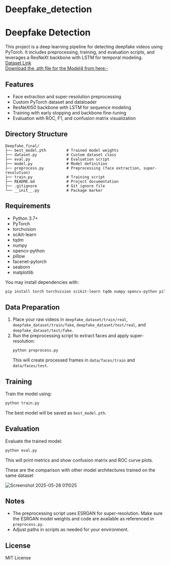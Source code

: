 # Deepfake_detection
# Deepfake Detection

This project is a deep learning pipeline for detecting deepfake videos using PyTorch. It includes preprocessing, training, and evaluation scripts, and leverages a ResNeXt backbone with LSTM for temporal modeling.<br />
[Dataset Link](https://drive.google.com/file/d/1DKOkBIAy7HyP91N34mj1E0FFu7sqdKR_/view)<br />
[Download the .pth file for the Model4 from here:-](https://drive.google.com/file/d/1qz-RxRYeFx-lbhIa9Ht8VWYjYLD6uaA5/view?usp=drive_link)

## Features
- Face extraction and super-resolution preprocessing
- Custom PyTorch dataset and dataloader
- ResNeXt50 backbone with LSTM for sequence modeling
- Training with early stopping and backbone fine-tuning
- Evaluation with ROC, F1, and confusion matrix visualization

## Directory Structure
```
Deepfake_final/
├── best_model.pth         # Trained model weights
├── dataset.py             # Custom dataset class
├── eval.py                # Evaluation script
├── model.py               # Model definition
├── preprocess.py          # Preprocessing (face extraction, super-resolution)
├── train.py               # Training script
├── README.md              # Project documentation
├── .gitignore             # Git ignore file
└── __init__.py            # Package marker
```

## Requirements
- Python 3.7+
- PyTorch
- torchvision
- scikit-learn
- tqdm
- numpy
- opencv-python
- pillow
- facenet-pytorch
- seaborn
- matplotlib

You may install dependencies with:
```bash
pip install torch torchvision scikit-learn tqdm numpy opencv-python pillow facenet-pytorch seaborn matplotlib
```

## Data Preparation
1. Place your raw videos in `deepfake_dataset/train/real`, `deepfake_dataset/train/fake`, `deepfake_dataset/test/real`, and `deepfake_dataset/test/fake`.
2. Run the preprocessing script to extract faces and apply super-resolution:
   ```bash
   python preprocess.py
   ```
   This will create processed frames in `data/faces/train` and `data/faces/test`.

## Training
Train the model using:
```bash
python train.py
```
The best model will be saved as `best_model.pth`.

## Evaluation
Evaluate the trained model:
```bash
python eval.py
```
This will print metrics and show confusion matrix and ROC curve plots.

These are the comparison with other model architectures trained on the same dataset

![Screenshot 2025-05-28 011025](https://github.com/user-attachments/assets/034b07fb-3fbd-48cd-a9cd-662cad39e0e6)

## Notes
- The preprocessing script uses ESRGAN for super-resolution. Make sure the ESRGAN model weights and code are available as referenced in `preprocess.py`.
- Adjust paths in scripts as needed for your environment.

## License
MIT License

